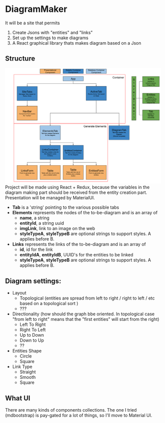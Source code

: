 # DiagramMaker
It will be a site that permits
1. Create Jsons with "entities" and "links" 
2. Set up the settings to make diagrams
3. A React graphical library thats makes diagram based on a Json

## Structure 
![Project Structure](./DiagramMaker.svg)
Project will be made using React + Redux, because the variables in the diagram making part should be received from the entity creation part.
Presentation will be managed by MaterialUI.
- <b>Tab</b> is a 'string' pointing to the various possible tabs
- <b>Elements</b> represents the nodes of the to-be-diagram and is an array of 
    - <b>name</b>, a string 
    - <b>entityId</b>, a string uuid
    - <b>imgLink</b>, link to an image on the web
    - <b>styleTypeA</b>, <b>styleTypeB</b> are optional strings to support styles. A applies before B.
- <b>Links</b> represents the links of the to-be-diagram and is an array of 
    - <b>id</b>, id for the link
    - <b>entityIdA</b>, <b>entityIdB</b>, UUID's for the entities to be linked
    - <b>styleTypeA</b>, <b>styleTypeB</b> are optional strings to support styles. A applies before B.

## Diagram settings:
- Layout 
    - Topological (entities are spread from left to right / right to left / etc based on a topological sort )
    - ???
- Directionality (how should the graph bbe oriented. In topological case "from left to right" means that the "first entities" will start from the right)
    - Left To Right
    - Right To Left
    - Up to Down
    - Down to Up
    - ??
- Entities Shape
    - Circle
    - Square
- Link Type
    - Straight
    - Smooth
    - Square 

## What UI
There are many kinds of components collections. The one I tried (mdbootstrap) is pay-gated for a lot of things, so I'll move to Material UI.
